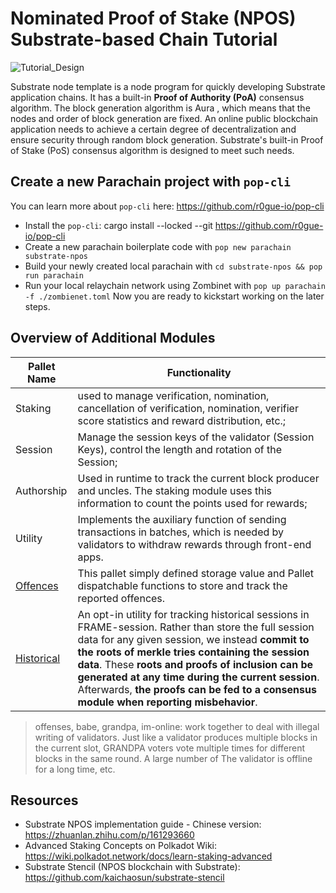 # Nominated Proof of Stake (NPOS) Substrate-based Chain Tutorial

![Tutorial_Design](https://github.com/openguild-labs/substrate-npos/assets/56880684/c719b312-3117-4c75-a963-fcc5610b6fff)

Substrate node template is a node program for quickly developing Substrate application chains. It has a built-in **Proof of Authority (PoA)** consensus algorithm. The block generation algorithm is Aura , which means that the nodes and order of block generation are fixed. An online public blockchain application needs to achieve a certain degree of decentralization and ensure security through random block generation. Substrate's built-in Proof of Stake (PoS) consensus algorithm is designed to meet such needs.
## Create a new Parachain project with `pop-cli`
You can learn more about `pop-cli` here: https://github.com/r0gue-io/pop-cli
- Install the `pop-cli`: cargo install --locked --git https://github.com/r0gue-io/pop-cli
- Create a new parachain boilerplate code with `pop new parachain substrate-npos`
- Build your newly created local parachain with `cd substrate-npos && pop run parachain`
- Run your local relaychain network using Zombinet with `pop up parachain -f ./zombienet.toml`
Now you are ready to kickstart working on the later steps.

## Overview of Additional Modules

| Pallet Name | Functionality |
| ---- | ---- |
| Staking | used to manage verification, nomination, cancellation of verification, nomination, verifier score statistics and reward distribution, etc.; |
| Session | Manage the session keys of the validator (Session Keys), control the length and rotation of the Session; |
| Authorship | Used in runtime to track the current block producer and uncles. The staking module uses this information to count the points used for rewards; |
| Utility | Implements the auxiliary function of sending transactions in batches, which is needed by validators to withdraw rewards through front-end apps. |
| [Offences](https://docs.rs/pallet-offences/latest/src/pallet_offences/lib.rs.html#51) | This pallet simply defined storage value and Pallet dispatchable functions to store and track the reported offences. |
| [Historical](https://docs.rs/pallet-session/latest/pallet_session/historical/index.html) | An opt-in utility for tracking historical sessions in FRAME-session. Rather than store the full session data for any given session, we instead **commit to the roots of merkle tries containing the session data**. These **roots and proofs of inclusion can be generated at any time during the current session**. Afterwards, **the proofs can be fed to a consensus module when reporting misbehavior**. |
> offenses, babe, grandpa, im-online: work together to deal with illegal writing of validators. Just like a validator produces multiple blocks in the current slot, GRANDPA voters vote multiple times for different blocks in the same round. A large number of The validator is offline for a long time, etc.

## Resources
- Substrate NPOS implementation guide - Chinese version: https://zhuanlan.zhihu.com/p/161293660
- Advanced Staking Concepts on Polkadot Wiki: https://wiki.polkadot.network/docs/learn-staking-advanced
- Substrate Stencil (NPOS blockchain with Substrate): https://github.com/kaichaosun/substrate-stencil
